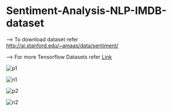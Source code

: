 # Sentiment-Analysis-NLP-IMDB-dataset

--> To download dataset refer http://ai.stanford.edu/~amaas/data/sentiment/

--> For more Tensorflow Datasets refer [Link](https://github.com/tensorflow/datasets/tree/master/docs/catalog)

![p1](https://user-images.githubusercontent.com/63925819/130028991-81999fcd-2267-404e-ab79-a53e7388c6e4.png)

![n1](https://user-images.githubusercontent.com/63925819/130029005-06c62af6-4885-440a-8ace-f6d37fe47f35.png)

![p2](https://user-images.githubusercontent.com/63925819/130029019-15f73ea5-dc85-4a45-8a73-9f28ea328f12.png)

![n2](https://user-images.githubusercontent.com/63925819/130029023-d8fe017d-ce8b-496f-979a-82e887a772dd.png)
